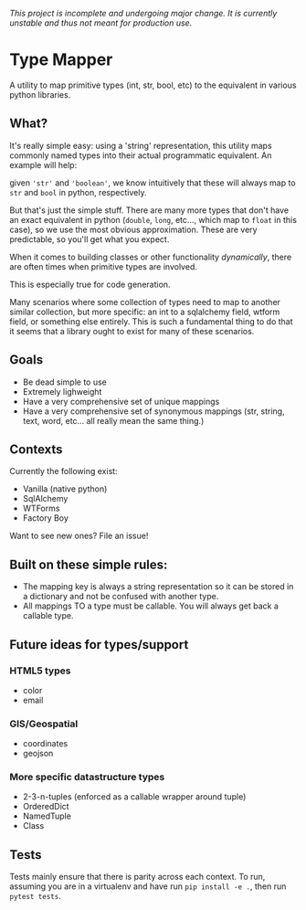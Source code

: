 *This project is incomplete and undergoing major change. It is currently unstable and thus not meant for production use.*

# Type Mapper

A utility to map primitive types (int, str, bool, etc) to the equivalent in various python libraries.

## What?

It's really simple easy: using a 'string' representation, this utility maps commonly named types into their actual programmatic equivalent. An example will help:

given `'str'` and `'boolean'`, we know intuitively that these will always map to `str` and `bool` in python, respectively.

But that's just the simple stuff. There are many more types that don't have an exact equivalent in python (`double`, `long`, etc..., which map to `float` in this case), so we use the most obvious approximation. These are very predictable, so you'll get what you expect.

When it comes to building classes or other functionality *dynamically*, there are often times when primitive types are involved.

This is especially true for code generation.

Many scenarios where some collection of types need to map to another similar collection, but more specific: an int to a sqlalchemy field, wtform field, or something else entirely. This is such a fundamental thing to do that it seems that a library ought to exist for many of these scenarios.

## Goals

* Be dead simple to use
* Extremely lighweight
* Have a very comprehensive set of unique mappings
* Have a very comprehensive set of synonymous mappings (str, string, text, word, etc... all really mean the same thing.)

## Contexts

Currently the following exist:

* Vanilla (native python)
* SqlAlchemy
* WTForms
* Factory Boy

Want to see new ones? File an issue!

## Built on these simple rules:

* The mapping key is always a string representation so it can be stored in a dictionary and not be confused with another type.
* All mappings TO a type must be callable. You will always get back a callable type.

## Future ideas for types/support

### HTML5 types

* color
* email

### GIS/Geospatial

* coordinates
* geojson

### More specific datastructure types

* 2-3-n-tuples (enforced as a callable wrapper around tuple)
* OrderedDict
* NamedTuple
* Class

## Tests

Tests mainly ensure that there is parity across each context. To run, assuming you are in a virtualenv and have run `pip install -e .`, then run `pytest tests`.
